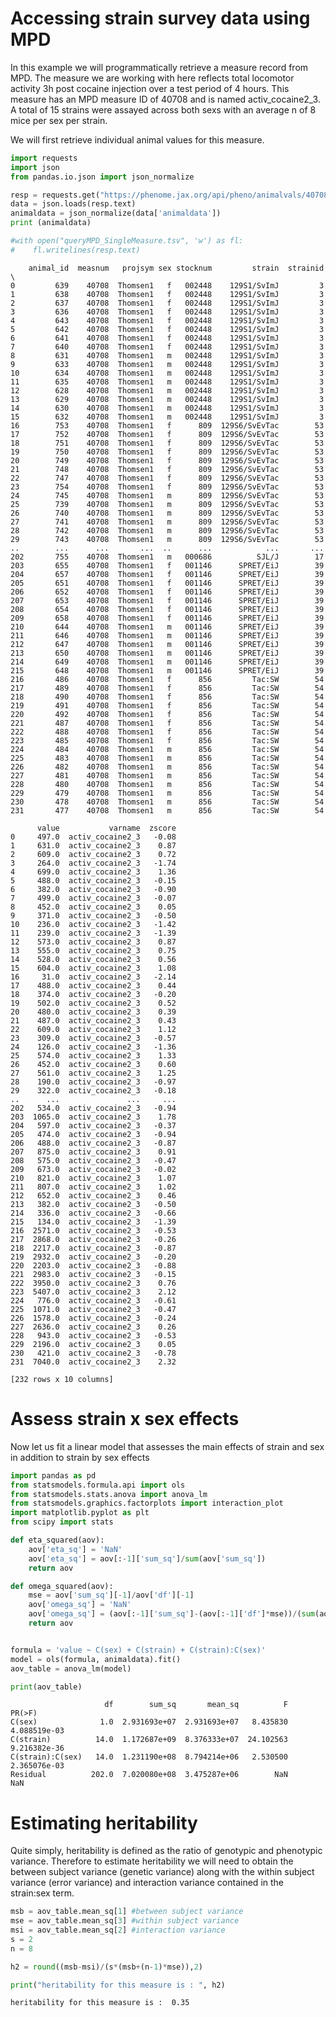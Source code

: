 
# Accessing strain survey data using MPD

In this example we will programmatically retrieve a measure record from MPD. The measure we are working with here reflects total locomotor activity 3h post cocaine injection over a test period of 4 hours. This measure has an MPD measure ID of 40708 and is named activ_cocaine2_3. A total of 15 strains were assayed across both sexs with an average n of 8 mice per sex per strain. 

We will first retrieve individual animal values for this measure.


```python
import requests
import json
from pandas.io.json import json_normalize

resp = requests.get("https://phenome.jax.org/api/pheno/animalvals/40708") 
data = json.loads(resp.text)
animaldata = json_normalize(data['animaldata'])
print (animaldata)

#with open("queryMPD_SingleMeasure.tsv", 'w') as fl:    
#    fl.writelines(resp.text)
```

        animal_id  measnum   projsym sex stocknum         strain  strainid  \
    0         639    40708  Thomsen1   f   002448    129S1/SvImJ         3   
    1         638    40708  Thomsen1   f   002448    129S1/SvImJ         3   
    2         637    40708  Thomsen1   f   002448    129S1/SvImJ         3   
    3         636    40708  Thomsen1   f   002448    129S1/SvImJ         3   
    4         643    40708  Thomsen1   f   002448    129S1/SvImJ         3   
    5         642    40708  Thomsen1   f   002448    129S1/SvImJ         3   
    6         641    40708  Thomsen1   f   002448    129S1/SvImJ         3   
    7         640    40708  Thomsen1   f   002448    129S1/SvImJ         3   
    8         631    40708  Thomsen1   m   002448    129S1/SvImJ         3   
    9         633    40708  Thomsen1   m   002448    129S1/SvImJ         3   
    10        634    40708  Thomsen1   m   002448    129S1/SvImJ         3   
    11        635    40708  Thomsen1   m   002448    129S1/SvImJ         3   
    12        628    40708  Thomsen1   m   002448    129S1/SvImJ         3   
    13        629    40708  Thomsen1   m   002448    129S1/SvImJ         3   
    14        630    40708  Thomsen1   m   002448    129S1/SvImJ         3   
    15        632    40708  Thomsen1   m   002448    129S1/SvImJ         3   
    16        753    40708  Thomsen1   f      809  129S6/SvEvTac        53   
    17        752    40708  Thomsen1   f      809  129S6/SvEvTac        53   
    18        751    40708  Thomsen1   f      809  129S6/SvEvTac        53   
    19        750    40708  Thomsen1   f      809  129S6/SvEvTac        53   
    20        749    40708  Thomsen1   f      809  129S6/SvEvTac        53   
    21        748    40708  Thomsen1   f      809  129S6/SvEvTac        53   
    22        747    40708  Thomsen1   f      809  129S6/SvEvTac        53   
    23        754    40708  Thomsen1   f      809  129S6/SvEvTac        53   
    24        745    40708  Thomsen1   m      809  129S6/SvEvTac        53   
    25        739    40708  Thomsen1   m      809  129S6/SvEvTac        53   
    26        740    40708  Thomsen1   m      809  129S6/SvEvTac        53   
    27        741    40708  Thomsen1   m      809  129S6/SvEvTac        53   
    28        742    40708  Thomsen1   m      809  129S6/SvEvTac        53   
    29        743    40708  Thomsen1   m      809  129S6/SvEvTac        53   
    ..        ...      ...       ...  ..      ...            ...       ...   
    202       755    40708  Thomsen1   m   000686          SJL/J        17   
    203       655    40708  Thomsen1   f   001146      SPRET/EiJ        39   
    204       657    40708  Thomsen1   f   001146      SPRET/EiJ        39   
    205       651    40708  Thomsen1   f   001146      SPRET/EiJ        39   
    206       652    40708  Thomsen1   f   001146      SPRET/EiJ        39   
    207       653    40708  Thomsen1   f   001146      SPRET/EiJ        39   
    208       654    40708  Thomsen1   f   001146      SPRET/EiJ        39   
    209       658    40708  Thomsen1   f   001146      SPRET/EiJ        39   
    210       644    40708  Thomsen1   m   001146      SPRET/EiJ        39   
    211       646    40708  Thomsen1   m   001146      SPRET/EiJ        39   
    212       647    40708  Thomsen1   m   001146      SPRET/EiJ        39   
    213       650    40708  Thomsen1   m   001146      SPRET/EiJ        39   
    214       649    40708  Thomsen1   m   001146      SPRET/EiJ        39   
    215       648    40708  Thomsen1   m   001146      SPRET/EiJ        39   
    216       486    40708  Thomsen1   f      856         Tac:SW        54   
    217       489    40708  Thomsen1   f      856         Tac:SW        54   
    218       490    40708  Thomsen1   f      856         Tac:SW        54   
    219       491    40708  Thomsen1   f      856         Tac:SW        54   
    220       492    40708  Thomsen1   f      856         Tac:SW        54   
    221       487    40708  Thomsen1   f      856         Tac:SW        54   
    222       488    40708  Thomsen1   f      856         Tac:SW        54   
    223       485    40708  Thomsen1   f      856         Tac:SW        54   
    224       484    40708  Thomsen1   m      856         Tac:SW        54   
    225       483    40708  Thomsen1   m      856         Tac:SW        54   
    226       482    40708  Thomsen1   m      856         Tac:SW        54   
    227       481    40708  Thomsen1   m      856         Tac:SW        54   
    228       480    40708  Thomsen1   m      856         Tac:SW        54   
    229       479    40708  Thomsen1   m      856         Tac:SW        54   
    230       478    40708  Thomsen1   m      856         Tac:SW        54   
    231       477    40708  Thomsen1   m      856         Tac:SW        54   
    
          value           varname  zscore  
    0     497.0  activ_cocaine2_3   -0.08  
    1     631.0  activ_cocaine2_3    0.87  
    2     609.0  activ_cocaine2_3    0.72  
    3     264.0  activ_cocaine2_3   -1.74  
    4     699.0  activ_cocaine2_3    1.36  
    5     488.0  activ_cocaine2_3   -0.15  
    6     382.0  activ_cocaine2_3   -0.90  
    7     499.0  activ_cocaine2_3   -0.07  
    8     452.0  activ_cocaine2_3    0.05  
    9     371.0  activ_cocaine2_3   -0.50  
    10    236.0  activ_cocaine2_3   -1.42  
    11    239.0  activ_cocaine2_3   -1.39  
    12    573.0  activ_cocaine2_3    0.87  
    13    555.0  activ_cocaine2_3    0.75  
    14    528.0  activ_cocaine2_3    0.56  
    15    604.0  activ_cocaine2_3    1.08  
    16     31.0  activ_cocaine2_3   -2.14  
    17    488.0  activ_cocaine2_3    0.44  
    18    374.0  activ_cocaine2_3   -0.20  
    19    502.0  activ_cocaine2_3    0.52  
    20    480.0  activ_cocaine2_3    0.39  
    21    487.0  activ_cocaine2_3    0.43  
    22    609.0  activ_cocaine2_3    1.12  
    23    309.0  activ_cocaine2_3   -0.57  
    24    126.0  activ_cocaine2_3   -1.36  
    25    574.0  activ_cocaine2_3    1.33  
    26    452.0  activ_cocaine2_3    0.60  
    27    561.0  activ_cocaine2_3    1.25  
    28    190.0  activ_cocaine2_3   -0.97  
    29    322.0  activ_cocaine2_3   -0.18  
    ..      ...               ...     ...  
    202   534.0  activ_cocaine2_3   -0.94  
    203  1065.0  activ_cocaine2_3    1.78  
    204   597.0  activ_cocaine2_3   -0.37  
    205   474.0  activ_cocaine2_3   -0.94  
    206   488.0  activ_cocaine2_3   -0.87  
    207   875.0  activ_cocaine2_3    0.91  
    208   575.0  activ_cocaine2_3   -0.47  
    209   673.0  activ_cocaine2_3   -0.02  
    210   821.0  activ_cocaine2_3    1.07  
    211   807.0  activ_cocaine2_3    1.02  
    212   652.0  activ_cocaine2_3    0.46  
    213   382.0  activ_cocaine2_3   -0.50  
    214   336.0  activ_cocaine2_3   -0.66  
    215   134.0  activ_cocaine2_3   -1.39  
    216  2571.0  activ_cocaine2_3   -0.53  
    217  2868.0  activ_cocaine2_3   -0.26  
    218  2217.0  activ_cocaine2_3   -0.87  
    219  2932.0  activ_cocaine2_3   -0.20  
    220  2203.0  activ_cocaine2_3   -0.88  
    221  2983.0  activ_cocaine2_3   -0.15  
    222  3950.0  activ_cocaine2_3    0.76  
    223  5407.0  activ_cocaine2_3    2.12  
    224   776.0  activ_cocaine2_3   -0.61  
    225  1071.0  activ_cocaine2_3   -0.47  
    226  1578.0  activ_cocaine2_3   -0.24  
    227  2636.0  activ_cocaine2_3    0.26  
    228   943.0  activ_cocaine2_3   -0.53  
    229  2196.0  activ_cocaine2_3    0.05  
    230   421.0  activ_cocaine2_3   -0.78  
    231  7040.0  activ_cocaine2_3    2.32  
    
    [232 rows x 10 columns]


# Assess strain x sex effects

Now let us fit a linear model that assesses the main effects of strain and sex in addition to strain by sex effects



```python
import pandas as pd
from statsmodels.formula.api import ols
from statsmodels.stats.anova import anova_lm
from statsmodels.graphics.factorplots import interaction_plot
import matplotlib.pyplot as plt
from scipy import stats

def eta_squared(aov):
    aov['eta_sq'] = 'NaN'
    aov['eta_sq'] = aov[:-1]['sum_sq']/sum(aov['sum_sq'])
    return aov

def omega_squared(aov):
    mse = aov['sum_sq'][-1]/aov['df'][-1]
    aov['omega_sq'] = 'NaN'
    aov['omega_sq'] = (aov[:-1]['sum_sq']-(aov[:-1]['df']*mse))/(sum(aov['sum_sq'])+mse)
    return aov


formula = 'value ~ C(sex) + C(strain) + C(strain):C(sex)'
model = ols(formula, animaldata).fit()
aov_table = anova_lm(model)

print(aov_table)

```

                         df        sum_sq       mean_sq          F        PR(>F)
    C(sex)              1.0  2.931693e+07  2.931693e+07   8.435830  4.088519e-03
    C(strain)          14.0  1.172687e+09  8.376333e+07  24.102563  9.216382e-36
    C(strain):C(sex)   14.0  1.231190e+08  8.794214e+06   2.530500  2.365076e-03
    Residual          202.0  7.020080e+08  3.475287e+06        NaN           NaN


# Estimating heritability

Quite simply, heritability is defined as the ratio of genotypic and phenotypic variance. Therefore to estimate heritability we will need to obtain the between subject variance (genetic variance) along with the within subject variance (error variance) and interaction variance contained in the strain:sex term.


```python
msb = aov_table.mean_sq[1] #between subject variance
mse = aov_table.mean_sq[3] #within subject variance
msi = aov_table.mean_sq[2] #interaction variance
s = 2
n = 8

h2 = round((msb-msi)/(s*(msb+(n-1)*mse)),2)

print("heritability for this measure is : ", h2)

```

    heritability for this measure is :  0.35

